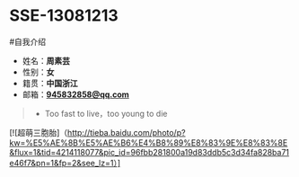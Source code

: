 # SSE-13081213
       
#自我介绍


* 姓名：**周素芸**
* 性别：**女**
* 籍贯：**中国浙江**
* 邮箱：**945832858@qq.com**


>* Too fast to live，too young to die

[![超萌三胞胎]（http://tieba.baidu.com/photo/p?kw=%E5%AE%8B%E5%AE%B6%E4%B8%89%E8%83%9E%E8%83%8E&flux=1&tid=4214118077&pic_id=96fbb281800a19d83ddb5c3d34fa828ba71e46f7&pn=1&fp=2&see_lz=1）]



